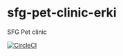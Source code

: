 # sfg-pet-clinic-erki
SFG Pet clinic

[![CircleCI](https://circleci.com/gh/erkihindo/sfg-pet-clinic-erki.svg?style=svg)](https://circleci.com/gh/erkihindo/sfg-pet-clinic-erki)
